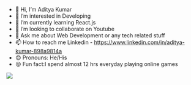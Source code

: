 - 👋 Hi, I’m Aditya Kumar
- 👀 I’m interested in Developing
- 🌱 I’m currently learning React.js 
- 💞️ I’m looking to collaborate on Youtube
- 👀 Ask me about Web Development or any tech related stuff
- 📫 How to reach me Linkedin - https://www.linkedin.com/in/aditya-kumar-898a9814a 
- 😊 Pronouns: He/His
- 😜 Fun fact:I spend almost 12 hrs everyday playing online games

<img src ="https://github-readme-stats.vercel.app/api?username=Aditya7j&&show_icons=true&title_color=ffffff&icon_color=bb2acf&text_color=daf7dc&bg_color=2FA4FF">

